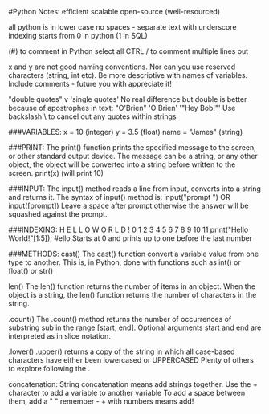 #Python Notes:
efficient
scalable
open-source (well-resourced)

all python is in lower case
no spaces - separate text with underscore
indexing starts from 0 in python (1 in SQL)

(#) to comment in Python
select all CTRL / to comment multiple lines out

x and y are not good naming conventions. Nor can you use reserved characters (string, int etc).
Be more descriptive with names of variables.
Include comments - future you with appreciate it!

"double quotes" v 'single quotes'
No real difference but double is better because of apostrophes in text:
"O'Brien"
'O\'Brien'
'\"Hey Bob!\"'
Use backslash \ to cancel out any quotes within strings

###VARIABLES:
x = 10 (integer)
y = 3.5 (float)
name = "James" (string)

###PRINT:
The print() function prints the specified message to the screen, or other standard output device.
The message can be a string, or any other object, the object will be converted into a string before written to the screen.
print(x) (will print 10)

###INPUT:
The input() method reads a line from input, converts into a string and returns it.
The syntax of input() method is: input("prompt ") OR input([prompt])
Leave a space after prompt otherwise the answer will be squashed against the prompt.

###INDEXING:
H E L L O   W O R L D  !
0 1 2 3 4 5 6 7 8 9 10 11
print("Hello World!"[1:5]); #ello
Starts at 0 and prints up to one before the last number


###METHODS:
cast()
The cast() function convert a variable value from one type to another.
This is, in Python, done with functions such as int() or float() or str()

len()
The len() function returns the number of items in an object.
When the object is a string, the len() function returns the number of characters in the string.

.count()
The .count() method returns the number of occurrences of substring sub in the range [start, end].
Optional arguments start and end are interpreted as in slice notation.

.lower()
.upper()
returns a copy of the string in which all case-based characters have either been lowercased
or UPPERCASED
Plenty of others to explore following the .

concatenation:
String concatenation means add strings together.
Use the + character to add a variable to another variable
To add a space between them, add a " "
remember - + with numbers means add!